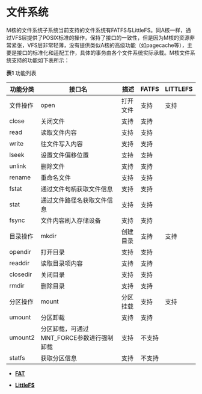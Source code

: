 # 文件系统

M核的文件系统子系统当前支持的文件系统有FATFS与LittleFS。同A核一样，通过VFS层提供了POSIX标准的操作，保持了接口的一致性，但是因为M核的资源非常紧张，VFS层非常轻薄，没有提供类似A核的高级功能（如pagecache等），主要是接口的标准化和适配工作，具体的事务由各个文件系统实际承载。M核文件系统支持的功能如下表所示：


**表1** 功能列表

| 功能分类 | 接口名 | 描述 | FATFS | LITTLEFS | 
| -------- | -------- | -------- | -------- | -------- |
| 文件操作 | open | 打开文件 | 支持 | 支持 | 
| close | 关闭文件 | 支持 | 支持 | 
| read | 读取文件内容 | 支持 | 支持 | 
| write | 往文件写入内容 | 支持 | 支持 | 
| lseek | 设置文件偏移位置 | 支持 | 支持 | 
| unlink | 删除文件 | 支持 | 支持 | 
| rename | 重命名文件 | 支持 | 支持 | 
| fstat | 通过文件句柄获取文件信息 | 支持 | 支持 | 
| stat | 通过文件路径名获取文件信息 | 支持 | 支持 | 
| fsync | 文件内容刷入存储设备 | 支持 | 支持 | 
| 目录操作 | mkdir | 创建目录 | 支持 | 支持 | 
| opendir | 打开目录 | 支持 | 支持 | 
| readdir | 读取目录项内容 | 支持 | 支持 | 
| closedir | 关闭目录 | 支持 | 支持 | 
| rmdir | 删除目录 | 支持 | 支持 | 
| 分区操作 | mount | 分区挂载 | 支持 | 支持 | 
| umount | 分区卸载 | 支持 | 支持 | 
| umount2 | 分区卸载，可通过MNT_FORCE参数进行强制卸载 | 支持 | 不支持 | 
| statfs | 获取分区信息 | 支持 | 不支持 | 


- **[FAT](kernel-mini-extend-file-fat.md)**

- **[LittleFS](kernel-mini-extend-file-lit.md)**